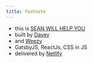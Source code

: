 ```yaml
---
title: footnote
---
```


* this is [SEAN WILL HELP YOU](https://github.com/RH-sdavey/sean-will-help-you)
* built by [Davey](https://github.com/RH-sdavey/)
* and [Weezy](https://github.com/Salloweezy)
* GatsbyJS, ReactJs, CSS in JS
* delivered by [Netlify](https://www.netlify.com/)

